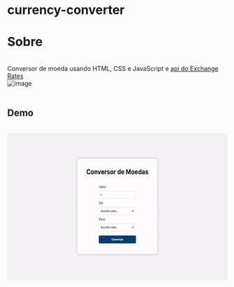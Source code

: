 # currency-converter
<h1>Sobre</h1><br />
Conversor de moeda usando HTML, CSS e JavaScript e <a href="https://exchangeratesapi.io/">api do Exchange Rates</a><br />
<img width="344" alt="image" src="https://github.com/vittorpeli/currency-converter/assets/58227840/2345ea4d-4da0-4865-b949-52a6a2a36d1e"><br />
<br />
<h2>Demo</h2><br />
<img src="./currency-converter.gif" alt="My GIF" width="600" height="338"><br/>
